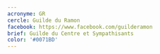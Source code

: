 ```yaml
---
acronyme: GR
cercle: Guilde du Ramon
facebook: https://www.facebook.com/guilderamon
brief: Guilde du Centre et Sympathisants
color: '#0071BD'
---
```


